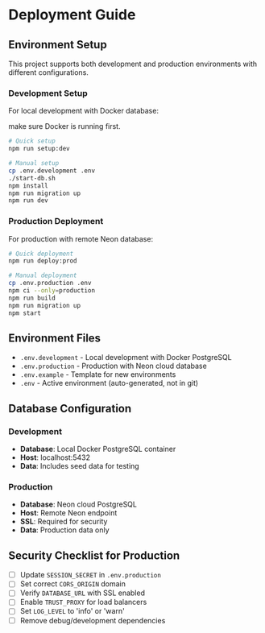 # Deployment Guide

## Environment Setup

This project supports both development and production environments with different configurations.

### Development Setup

For local development with Docker database:

make sure Docker is running first.

```bash
# Quick setup
npm run setup:dev

# Manual setup
cp .env.development .env
./start-db.sh
npm install
npm run migration up
npm run dev
```

### Production Deployment

For production with remote Neon database:

```bash
# Quick deployment
npm run deploy:prod

# Manual deployment
cp .env.production .env
npm ci --only=production
npm run build
npm run migration up
npm start
```

## Environment Files

- `.env.development` - Local development with Docker PostgreSQL
- `.env.production` - Production with Neon cloud database
- `.env.example` - Template for new environments
- `.env` - Active environment (auto-generated, not in git)

## Database Configuration

### Development

- **Database**: Local Docker PostgreSQL container
- **Host**: localhost:5432
- **Data**: Includes seed data for testing

### Production

- **Database**: Neon cloud PostgreSQL
- **Host**: Remote Neon endpoint
- **SSL**: Required for security
- **Data**: Production data only

## Security Checklist for Production

- [ ] Update `SESSION_SECRET` in `.env.production`
- [ ] Set correct `CORS_ORIGIN` domain
- [ ] Verify `DATABASE_URL` with SSL enabled
- [ ] Enable `TRUST_PROXY` for load balancers
- [ ] Set `LOG_LEVEL` to 'info' or 'warn'
- [ ] Remove debug/development dependencies
